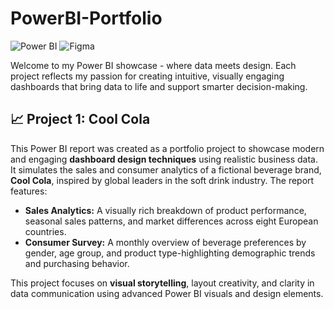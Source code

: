 # PowerBI-Portfolio
![Power BI](https://github.com/user-attachments/assets/9340983c-b22d-4be9-a9a6-c9c80b5005b2) ![Figma](https://github.com/user-attachments/assets/92b454f5-d71b-4bb9-89af-37cc008397fb) 
<p>Welcome to my Power BI showcase - where data meets design. Each project reflects my passion for creating intuitive, visually engaging dashboards that bring data to life and support smarter decision-making.</p>

  <h2>📈 Project 1: Cool Cola </h2>
  <p>This Power BI report was created as a portfolio project to showcase modern and engaging <strong>dashboard design techniques</strong> using realistic business data. It simulates the sales and consumer analytics of a fictional beverage brand, <strong>Cool Cola</strong>, inspired by global leaders in the soft drink industry. The report features:</p>

  <ul>
    <li><strong>Sales Analytics:</strong>
      A visually rich breakdown of product performance, seasonal sales patterns, and market differences across eight European countries.</li>
    <li><strong>Consumer Survey:</strong>
      A monthly overview of beverage preferences by gender, age group, and product type-highlighting demographic trends and purchasing behavior.</li>
  </ul>

  <p>This project focuses on <strong>visual storytelling</strong>, layout creativity, and clarity in data communication using advanced Power BI visuals and design elements.</p>
</section>

